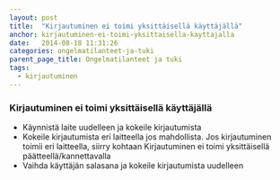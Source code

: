 ```yaml
---
layout: post
title:  "Kirjautuminen ei toimi yksittäisellä käyttäjällä"
anchor: kirjautuminen-ei-toimi-yksittaisella-kayttajalla
date:   2014-08-18 11:31:26
categories: ongelmatilanteet-ja-tuki
parent_page_title: Ongelmatilanteet ja tuki
tags:
  - kirjautuminen
---
```


### <a name="kirjautuminen-ei-toimi-yksittaisella-kayttajalla">Kirjautuminen ei toimi yksittäisellä käyttäjällä</a>
* Käynnistä laite uudelleen ja kokeile kirjautumista
* Kokeile kirjautumista eri laitteella jos mahdollista. Jos kirjautuminen toimii eri laitteella, siirry kohtaan Kirjautuminen ei toimi yksittäisellä päätteellä/kannettavalla
* Vaihda käyttäjän salasana ja kokeile kirjautumista uudelleen